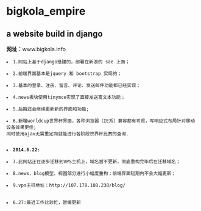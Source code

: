 bigkola_empire
==============

<h2>a website build in django</h2>
<b>网址：</b>www.bigkola.info

<pre><code><li>1.网站上基于django搭建的，部署在新浪的 sae 上面；</li>
<li>2.前端界面基本是jquery 和 bootstrap 实现的；</li>
<li>3.基本的登录、注册、留言、评论、发送邮件功能都已经实现；</li>
<li>4.news板块使用tinymce实现了直接发送富文本功能；</li>
<li>5.后期还会继续更新新的界面和功能;</li>
<li>6.新增worldcup世界杯界面，各种浏览器（IE系）兼容都有考虑，写响应式布局针对移动设备效果更佳;
同时使用ajax无需重定向就能进行各阶段世界杯比赛的查询.</li>

<li><b>2014.6.22:</b></li>
<li>7.此网站正在逐步迁移到VPS主机上，域名暂不更新，彻底重构完毕后在迁移域名；</li>
<li>8.news，blog模型、视图部分进行小幅度重构；前端界面短期内不会大幅更新；</li>
<li>9.vps主机地址：http://107.178.108.238/blog/ </li>

<li><n>6.27:最近工作比较忙，暂缓更新</b></li>
</code></pre>


